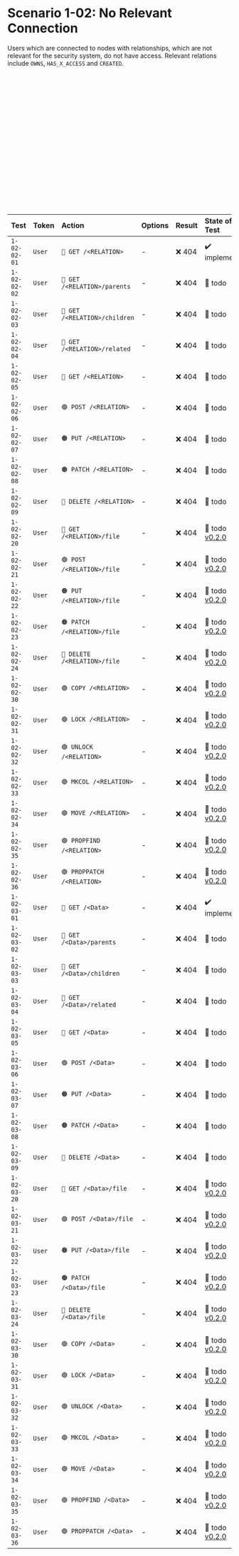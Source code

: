 # Scenario 1-02: No Relevant Connection

Users which are connected to nodes with relationships, which are not relevant for the security system, do not have
access. Relevant relations include `OWNS`, `HAS_X_ACCESS` and `CREATED`.

<div id="graph" class="graph-container" style="height:300px"></div>

| Test         | Token  | Action                        | Options | Result | State of Test                                                 |
|:-------------|:-------|:------------------------------|:--------|:-------|:--------------------------------------------------------------|
| `1-02-02-01` | `User` | `🔵 GET /<RELATION>`          | -       | ❌ 404  | ✔️ implemented                                                |
| `1-02-02-02` | `User` | `🔵 GET /<RELATION>/parents`  | -       | ❌ 404  | 🚧 todo                                                       |
| `1-02-02-03` | `User` | `🔵 GET /<RELATION>/children` | -       | ❌ 404  | 🚧 todo                                                       |
| `1-02-02-04` | `User` | `🔵 GET /<RELATION>/related`  | -       | ❌ 404  | 🚧 todo                                                       |
| `1-02-02-05` | `User` | `🔵 GET /<RELATION>`          | -       | ❌ 404  | 🚧 todo                                                       |
| `1-02-02-06` | `User` | `🟢 POST /<RELATION>`         | -       | ❌ 404  | 🚧 todo                                                       |
| `1-02-02-07` | `User` | `🟠 PUT /<RELATION>`          | -       | ❌ 404  | 🚧 todo                                                       |
| `1-02-02-08` | `User` | `🟠 PATCH /<RELATION>`        | -       | ❌ 404  | 🚧 todo                                                       |
| `1-02-02-09` | `User` | `🔴 DELETE /<RELATION>`       | -       | ❌ 404  | 🚧 todo                                                       |
| `1-02-02-20` | `User` | `🔵 GET /<RELATION>/file`     | -       | ❌ 404  | 🚧 todo [v0.2.0](https://github.com/ember-nexus/api/issues/7) |
| `1-02-02-21` | `User` | `🟢 POST /<RELATION>/file`    | -       | ❌ 404  | 🚧 todo [v0.2.0](https://github.com/ember-nexus/api/issues/7) |
| `1-02-02-22` | `User` | `🟠 PUT /<RELATION>/file`     | -       | ❌ 404  | 🚧 todo [v0.2.0](https://github.com/ember-nexus/api/issues/7) |
| `1-02-02-23` | `User` | `🟠 PATCH /<RELATION>/file`   | -       | ❌ 404  | 🚧 todo [v0.2.0](https://github.com/ember-nexus/api/issues/7) |
| `1-02-02-24` | `User` | `🔴 DELETE /<RELATION>/file`  | -       | ❌ 404  | 🚧 todo [v0.2.0](https://github.com/ember-nexus/api/issues/7) |
| `1-02-02-30` | `User` | `🟣 COPY /<RELATION>`         | -       | ❌ 404  | 🚧 todo [v0.2.0](https://github.com/ember-nexus/api/issues/7) |
| `1-02-02-31` | `User` | `🟣 LOCK /<RELATION>`         | -       | ❌ 404  | 🚧 todo [v0.2.0](https://github.com/ember-nexus/api/issues/7) |
| `1-02-02-32` | `User` | `🟣 UNLOCK /<RELATION>`       | -       | ❌ 404  | 🚧 todo [v0.2.0](https://github.com/ember-nexus/api/issues/7) |
| `1-02-02-33` | `User` | `🟣 MKCOL /<RELATION>`        | -       | ❌ 404  | 🚧 todo [v0.2.0](https://github.com/ember-nexus/api/issues/7) |
| `1-02-02-34` | `User` | `🟣 MOVE /<RELATION>`         | -       | ❌ 404  | 🚧 todo [v0.2.0](https://github.com/ember-nexus/api/issues/7) |
| `1-02-02-35` | `User` | `🟣 PROPFIND /<RELATION>`     | -       | ❌ 404  | 🚧 todo [v0.2.0](https://github.com/ember-nexus/api/issues/7) |
| `1-02-02-36` | `User` | `🟣 PROPPATCH /<RELATION>`    | -       | ❌ 404  | 🚧 todo [v0.2.0](https://github.com/ember-nexus/api/issues/7) |
| `1-02-03-01` | `User` | `🔵 GET /<Data>`              | -       | ❌ 404  | ✔️ implemented                                                |
| `1-02-03-02` | `User` | `🔵 GET /<Data>/parents`      | -       | ❌ 404  | 🚧 todo                                                       |
| `1-02-03-03` | `User` | `🔵 GET /<Data>/children`     | -       | ❌ 404  | 🚧 todo                                                       |
| `1-02-03-04` | `User` | `🔵 GET /<Data>/related`      | -       | ❌ 404  | 🚧 todo                                                       |
| `1-02-03-05` | `User` | `🔵 GET /<Data>`              | -       | ❌ 404  | 🚧 todo                                                       |
| `1-02-03-06` | `User` | `🟢 POST /<Data>`             | -       | ❌ 404  | 🚧 todo                                                       |
| `1-02-03-07` | `User` | `🟠 PUT /<Data>`              | -       | ❌ 404  | 🚧 todo                                                       |
| `1-02-03-08` | `User` | `🟠 PATCH /<Data>`            | -       | ❌ 404  | 🚧 todo                                                       |
| `1-02-03-09` | `User` | `🔴 DELETE /<Data>`           | -       | ❌ 404  | 🚧 todo                                                       |
| `1-02-03-20` | `User` | `🔵 GET /<Data>/file`         | -       | ❌ 404  | 🚧 todo [v0.2.0](https://github.com/ember-nexus/api/issues/7) |
| `1-02-03-21` | `User` | `🟢 POST /<Data>/file`        | -       | ❌ 404  | 🚧 todo [v0.2.0](https://github.com/ember-nexus/api/issues/7) |
| `1-02-03-22` | `User` | `🟠 PUT /<Data>/file`         | -       | ❌ 404  | 🚧 todo [v0.2.0](https://github.com/ember-nexus/api/issues/7) |
| `1-02-03-23` | `User` | `🟠 PATCH /<Data>/file`       | -       | ❌ 404  | 🚧 todo [v0.2.0](https://github.com/ember-nexus/api/issues/7) |
| `1-02-03-24` | `User` | `🔴 DELETE /<Data>/file`      | -       | ❌ 404  | 🚧 todo [v0.2.0](https://github.com/ember-nexus/api/issues/7) |
| `1-02-03-30` | `User` | `🟣 COPY /<Data>`             | -       | ❌ 404  | 🚧 todo [v0.2.0](https://github.com/ember-nexus/api/issues/7) |
| `1-02-03-31` | `User` | `🟣 LOCK /<Data>`             | -       | ❌ 404  | 🚧 todo [v0.2.0](https://github.com/ember-nexus/api/issues/7) |
| `1-02-03-32` | `User` | `🟣 UNLOCK /<Data>`           | -       | ❌ 404  | 🚧 todo [v0.2.0](https://github.com/ember-nexus/api/issues/7) |
| `1-02-03-33` | `User` | `🟣 MKCOL /<Data>`            | -       | ❌ 404  | 🚧 todo [v0.2.0](https://github.com/ember-nexus/api/issues/7) |
| `1-02-03-34` | `User` | `🟣 MOVE /<Data>`             | -       | ❌ 404  | 🚧 todo [v0.2.0](https://github.com/ember-nexus/api/issues/7) |
| `1-02-03-35` | `User` | `🟣 PROPFIND /<Data>`         | -       | ❌ 404  | 🚧 todo [v0.2.0](https://github.com/ember-nexus/api/issues/7) |
| `1-02-03-36` | `User` | `🟣 PROPPATCH /<Data>`        | -       | ❌ 404  | 🚧 todo [v0.2.0](https://github.com/ember-nexus/api/issues/7) |

<script>
renderGraph(document.getElementById('graph'), {
  nodes: [
    { id: 'user', ...userNode },
    { id: 'data', ...dataNode },
  ],
  edges: [
    { source: 'user', target: 'data', label: 'RELATION' },
  ]
});
</script>
